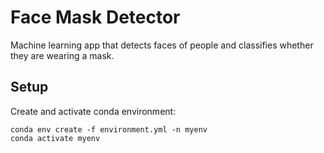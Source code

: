 # Face Mask Detector
Machine learning app that detects faces of people and classifies whether they are wearing a mask.

## Setup
Create and activate conda environment:
```
conda env create -f environment.yml -n myenv
conda activate myenv
```
